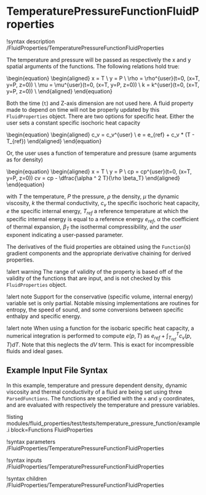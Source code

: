 # TemperaturePressureFunctionFluidProperties

!syntax description /FluidProperties/TemperaturePressureFunctionFluidProperties

The temperature and pressure will be passed as respectively the x and y spatial arguments of the
functions. The following relations hold true:

\begin{equation}
\begin{aligned}
  x = T \\
  y = P \\
  \rho = \rho^{user}(t=0, (x=T, y=P, z=0)) \\
  \mu = \mu^{user}(t=0, (x=T, y=P, z=0)) \\
  k = k^{user}(t=0, (x=T, y=P, z=0)) \\
\end{aligned}
\end{equation}

Both the time (`t`) and Z-axis dimension are not used here. A fluid property made to depend on time will
not be properly updated by this `FluidProperties` object.
There are two options for specific heat. Either the user sets a constant specific isochoric heat capacity

\begin{equation}
\begin{aligned}
  c_v = c_v^{user} \\
  e = e_{ref} + c_v * (T - T_{ref})
\end{aligned}
\end{equation}

Or, the user uses a function of temperature and pressure (same arguments as for density)

\begin{equation}
\begin{aligned}
  x = T \\
  y = P \\
  cp = cp^{user}(t=0, (x=T, y=P, z=0))
  cv = cp - \dfrac{\alpha ^ 2 T}{\rho \beta_T}
\end{aligned}
\end{equation}

with $T$ the temperature, $P$ the pressure, $\rho$ the density, $\mu$ the dynamic viscosity, $k$ the thermal conductivity, $c_v$ the specific isochoric heat capacity, $e$ the specific internal energy, $T_{ref}$ a reference temperature at which the specific internal energy is equal to a reference energy $e_{ref}$, $\alpha$ the coefficient of thermal expansion, $\beta_T$ the isothermal
compressibility, and the $user$ exponent indicating a user-passed parameter.

The derivatives of the fluid properties are obtained using the `Function`(s) gradient components
and the appropriate derivative chaining for derived properties.

!alert warning
The range of validity of the property is based off of the validity of the functions
that are input, and is not checked by this `FluidProperties` object.

!alert note
Support for the conservative (specific volume, internal energy) variable set is only
partial. Notable missing implementations are routines for entropy, the speed of sound, and some
conversions between specific enthalpy and specific energy.

!alert note
When using a function for the isobaric specific heat capacity, a numerical integration is performed to compute
$e(p,T)$ as $e_{ref} + \int_{T_{ref}}^T c_v(p,T) dT$. Note that this neglects the $dV$ term. This is exact
for incompressible fluids and ideal gases.

## Example Input File Syntax

In this example, temperature and pressure dependent density, dynamic viscosity and thermal conductivity of a fluid are being set using
three `ParsedFunctions`. The functions are specified with the `x` and `y` coordinates, and are evaluated with respectively the temperature and
pressure variables.

!listing modules/fluid_properties/test/tests/temperature_pressure_function/example.i block=Functions FluidProperties

!syntax parameters /FluidProperties/TemperaturePressureFunctionFluidProperties

!syntax inputs /FluidProperties/TemperaturePressureFunctionFluidProperties

!syntax children /FluidProperties/TemperaturePressureFunctionFluidProperties
